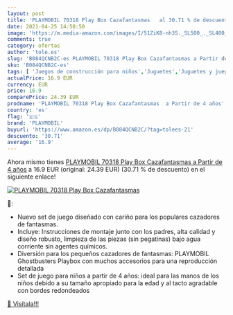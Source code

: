 ```yaml
---
layout: post
title: 'PLAYMOBIL 70318 Play Box Cazafantasmas   al 30.71 % de descuento'
date: 2021-04-25 14:50:50
image: 'https://m.media-amazon.com/images/I/51ZiK8-nh3S._SL500_._SL400_.jpg'
comments: true
category: ofertas
author: 'tole.es'
slug: 'B084QCNB2C-es PLAYMOBIL 70318 Play Box Cazafantasmas a Partir de 4 años'
sku: 'B084QCNB2C-es'
tags: [ 'Juegos de construcción para niños','Juguetes','Juguetes y juegos','playmobil', ]
actualPrice: 16.9 EUR
currency: EUR
price: 16.9
comparePrice: 24.39 EUR
prodname: 'PLAYMOBIL 70318 Play Box Cazafantasmas  a Partir de 4 años'
country: 'es'
flag: '🇪🇸'
brand: 'PLAYMOBIL'
buyurl: 'https://www.amazon.es/dp/B084QCNB2C/?tag=tolees-21'
descuento: '30.71'
average: '16.9'
---
```


Ahora mismo tienes [PLAYMOBIL 70318 Play Box Cazafantasmas  a Partir de 4 años](https://www.amazon.es/dp/B084QCNB2C/?tag=tolees-21) a 16.9 EUR (original: 24.39 EUR) (30.71 %  de descuento) en el siguiente enlace!

[![PLAYMOBIL 70318 Play Box Cazafantasmas  ](https://m.media-amazon.com/images/I/51ZiK8-nh3S._SL500_._SL400_.jpg)](https://www.amazon.es/dp/B084QCNB2C/?tag=tolees-21)

🔎:

- Nuevo set de juego diseñado con cariño para los populares cazadores de fantasmas.
- Incluye: Instrucciones de montaje junto con los padres, alta calidad y diseño robusto, limpieza de las piezas (sin pegatinas) bajo agua corriente sin agentes químicos.
- Diversión para los pequeños cazadores de fantasmas: PLAYMOBIL Ghostbusters Playbox con muchos accesorios para una reproducción detallada
- Set de juego para niños a partir de 4 años: ideal para las manos de los niños debido a su tamaño apropiado para la edad y al tacto agradable con bordes redondeados

[🛒 Visítala!!!](https://www.amazon.es/dp/B084QCNB2C/?tag=tolees-21)
